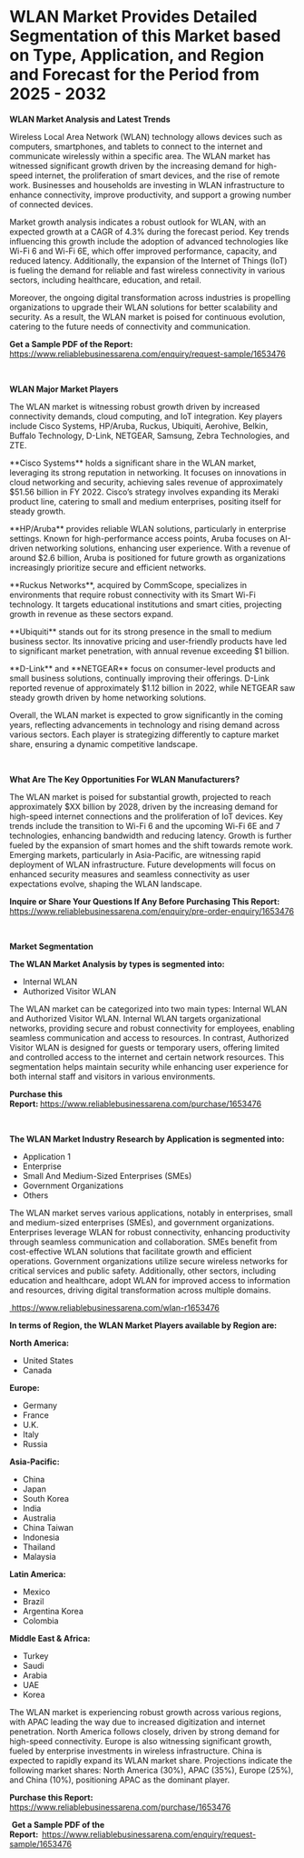 <p><h1>WLAN Market Provides Detailed Segmentation of this Market based on Type, Application, and Region and Forecast for the Period from 2025 - 2032</h1></p><p><strong>WLAN Market Analysis and Latest Trends</strong></p>
<p><p>Wireless Local Area Network (WLAN) technology allows devices such as computers, smartphones, and tablets to connect to the internet and communicate wirelessly within a specific area. The WLAN market has witnessed significant growth driven by the increasing demand for high-speed internet, the proliferation of smart devices, and the rise of remote work. Businesses and households are investing in WLAN infrastructure to enhance connectivity, improve productivity, and support a growing number of connected devices.</p><p>Market growth analysis indicates a robust outlook for WLAN, with an expected growth at a CAGR of 4.3% during the forecast period. Key trends influencing this growth include the adoption of advanced technologies like Wi-Fi 6 and Wi-Fi 6E, which offer improved performance, capacity, and reduced latency. Additionally, the expansion of the Internet of Things (IoT) is fueling the demand for reliable and fast wireless connectivity in various sectors, including healthcare, education, and retail.</p><p>Moreover, the ongoing digital transformation across industries is propelling organizations to upgrade their WLAN solutions for better scalability and security. As a result, the WLAN market is poised for continuous evolution, catering to the future needs of connectivity and communication.</p></p>
<p><strong>Get a Sample PDF of the Report:&nbsp;</strong> <a href="https://www.reliablebusinessarena.com/enquiry/request-sample/1653476?utm_campaign=2182&utm_medium=2&utm_source=Github&utm_content=ia&utm_term=16042025&utm_id=wlan">https://www.reliablebusinessarena.com/enquiry/request-sample/1653476</a></p>
<p>&nbsp;</p>
<p><strong>WLAN Major Market Players</strong></p>
<p><p>The WLAN market is witnessing robust growth driven by increased connectivity demands, cloud computing, and IoT integration. Key players include Cisco Systems, HP/Aruba, Ruckus, Ubiquiti, Aerohive, Belkin, Buffalo Technology, D-Link, NETGEAR, Samsung, Zebra Technologies, and ZTE.</p><p>**Cisco Systems** holds a significant share in the WLAN market, leveraging its strong reputation in networking. It focuses on innovations in cloud networking and security, achieving sales revenue of approximately $51.56 billion in FY 2022. Cisco’s strategy involves expanding its Meraki product line, catering to small and medium enterprises, positing itself for steady growth.</p><p>**HP/Aruba** provides reliable WLAN solutions, particularly in enterprise settings. Known for high-performance access points, Aruba focuses on AI-driven networking solutions, enhancing user experience. With a revenue of around $2.6 billion, Aruba is positioned for future growth as organizations increasingly prioritize secure and efficient networks.</p><p>**Ruckus Networks**, acquired by CommScope, specializes in environments that require robust connectivity with its Smart Wi-Fi technology. It targets educational institutions and smart cities, projecting growth in revenue as these sectors expand.</p><p>**Ubiquiti** stands out for its strong presence in the small to medium business sector. Its innovative pricing and user-friendly products have led to significant market penetration, with annual revenue exceeding $1 billion.</p><p>**D-Link** and **NETGEAR** focus on consumer-level products and small business solutions, continually improving their offerings. D-Link reported revenue of approximately $1.12 billion in 2022, while NETGEAR saw steady growth driven by home networking solutions.</p><p>Overall, the WLAN market is expected to grow significantly in the coming years, reflecting advancements in technology and rising demand across various sectors. Each player is strategizing differently to capture market share, ensuring a dynamic competitive landscape.</p></p>
<p>&nbsp;</p>
<p><strong>What Are The Key Opportunities For WLAN Manufacturers?</strong></p>
<p><p>The WLAN market is poised for substantial growth, projected to reach approximately $XX billion by 2028, driven by the increasing demand for high-speed internet connections and the proliferation of IoT devices. Key trends include the transition to Wi-Fi 6 and the upcoming Wi-Fi 6E and 7 technologies, enhancing bandwidth and reducing latency. Growth is further fueled by the expansion of smart homes and the shift towards remote work. Emerging markets, particularly in Asia-Pacific, are witnessing rapid deployment of WLAN infrastructure. Future developments will focus on enhanced security measures and seamless connectivity as user expectations evolve, shaping the WLAN landscape.</p></p>
<p><strong>Inquire or Share Your Questions If Any Before Purchasing This Report:</strong> <a href="https://www.reliablebusinessarena.com/enquiry/pre-order-enquiry/1653476?utm_campaign=2182&utm_medium=2&utm_source=Github&utm_content=ia&utm_term=16042025&utm_id=wlan">https://www.reliablebusinessarena.com/enquiry/pre-order-enquiry/1653476</a></p>
<p>&nbsp;</p>
<p><strong>Market Segmentation</strong></p>
<p><strong>The WLAN Market Analysis by types is segmented into:</strong></p>
<p><ul><li>Internal WLAN</li><li>Authorized Visitor WLAN</li></ul></p>
<p><p>The WLAN market can be categorized into two main types: Internal WLAN and Authorized Visitor WLAN. Internal WLAN targets organizational networks, providing secure and robust connectivity for employees, enabling seamless communication and access to resources. In contrast, Authorized Visitor WLAN is designed for guests or temporary users, offering limited and controlled access to the internet and certain network resources. This segmentation helps maintain security while enhancing user experience for both internal staff and visitors in various environments.</p></p>
<p><strong>Purchase this Report:&nbsp;</strong><a href="https://www.reliablebusinessarena.com/purchase/1653476?utm_campaign=2182&utm_medium=2&utm_source=Github&utm_content=ia&utm_term=16042025&utm_id=wlan">https://www.reliablebusinessarena.com/purchase/1653476</a></p>
<p>&nbsp;</p>
<p><strong>The WLAN Market Industry Research by Application is segmented into:</strong></p>
<p><ul><li>Application 1</li><li>Enterprise</li><li>Small And Medium-Sized Enterprises (SMEs)</li><li>Government Organizations</li><li>Others</li></ul></p>
<p><p>The WLAN market serves various applications, notably in enterprises, small and medium-sized enterprises (SMEs), and government organizations. Enterprises leverage WLAN for robust connectivity, enhancing productivity through seamless communication and collaboration. SMEs benefit from cost-effective WLAN solutions that facilitate growth and efficient operations. Government organizations utilize secure wireless networks for critical services and public safety. Additionally, other sectors, including education and healthcare, adopt WLAN for improved access to information and resources, driving digital transformation across multiple domains.</p></p>
<p><a href="https://www.reliablebusinessarena.com/wlan-r1653476?utm_campaign=2182&utm_medium=2&utm_source=Github&utm_content=ia&utm_term=16042025&utm_id=wlan">&nbsp;https://www.reliablebusinessarena.com/wlan-r1653476</a></p>
<p><strong>In terms of Region, the WLAN Market Players available by Region are:</strong></p>
<p>
    <p> <strong> North America: </strong>
        <ul>
            <li>United States</li>
            <li>Canada</li>
        </ul>
        </p> 
    <p> <strong> Europe: </strong>
        <ul>
            <li>Germany</li>
            <li>France</li>
            <li>U.K.</li>
            <li>Italy</li>
            <li>Russia</li>
        </ul>
        </p> 
    <p> <strong> Asia-Pacific: </strong>
        <ul>
            <li>China</li>
            <li>Japan</li>
            <li>South Korea</li>
            <li>India</li>
            <li>Australia</li>
            <li>China Taiwan</li>
            <li>Indonesia</li>
            <li>Thailand</li>
            <li>Malaysia</li>
        </ul>
        </p> 
    <p> <strong> Latin America: </strong>
        <ul>
            <li>Mexico</li>
            <li>Brazil</li>
            <li>Argentina Korea</li>
            <li>Colombia</li>
        </ul>
        </p> 
    <p> <strong> Middle East & Africa: </strong>
        <ul>
            <li>Turkey</li>
            <li>Saudi</li>
            <li>Arabia</li>
            <li>UAE</li>
            <li>Korea</li>
        </ul>
    </p>
    </p>
<p><p>The WLAN market is experiencing robust growth across various regions, with APAC leading the way due to increased digitization and internet penetration. North America follows closely, driven by strong demand for high-speed connectivity. Europe is also witnessing significant growth, fueled by enterprise investments in wireless infrastructure. China is expected to rapidly expand its WLAN market share. Projections indicate the following market shares: North America (30%), APAC (35%), Europe (25%), and China (10%), positioning APAC as the dominant player.</p></p>
<p><strong>Purchase this Report: </strong><a href="https://www.reliablebusinessarena.com/purchase/1653476?utm_campaign=2182&utm_medium=2&utm_source=Github&utm_content=ia&utm_term=16042025&utm_id=wlan">https://www.reliablebusinessarena.com/purchase/1653476</a></p>
<p>&nbsp;<strong>Get a Sample PDF of the Report:&nbsp;&nbsp;</strong><a href="https://www.reliablebusinessarena.com/enquiry/request-sample/1653476?utm_campaign=2182&utm_medium=2&utm_source=Github&utm_content=ia&utm_term=16042025&utm_id=wlan">https://www.reliablebusinessarena.com/enquiry/request-sample/1653476</a></p>
<p><strong></strong></p>
<p><p></p><p></p><p></p></p>